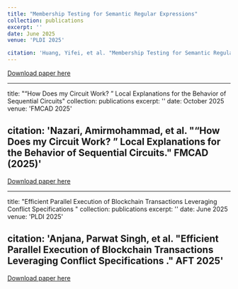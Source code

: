 ```yaml
---
title: "Membership Testing for Semantic Regular Expressions"
collection: publications
excerpt: ''
date: June 2025
venue: 'PLDI 2025'

citation: 'Huang, Yifei, et al. "Membership Testing for Semantic Regular Expressions." Proceedings of the ACM on Programming Languages 9.PLDI (2025): 1245-1268.'
---
```


[Download paper here](https://dl.acm.org/doi/pdf/10.1145/3729300)

---
title: "“How Does my Circuit Work? ” Local Explanations for the Behavior of Sequential Circuits"
collection: publications
excerpt: ''
date: October 2025
venue: 'FMCAD 2025'

citation: 'Nazari, Amirmohammad, et al. "“How Does my Circuit Work? ” Local Explanations for the Behavior of Sequential Circuits." FMCAD (2025)'
---

[Download paper here](https://r-mukund.github.io/pdf/submitted/2025-SS3.pdf)

---
title: "Efficient Parallel Execution of Blockchain Transactions Leveraging Conflict Specifications "
collection: publications
excerpt: ''
date: June 2025
venue: 'PLDI 2025'

citation: 'Anjana, Parwat Singh, et al. "Efficient Parallel Execution of Blockchain Transactions Leveraging Conflict Specifications ." AFT 2025'
---

[Download paper here]()
